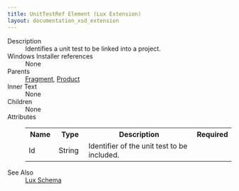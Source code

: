 ```yaml
---
title: UnitTestRef Element (Lux Extension)
layout: documentation_xsd_extension
---
```

<dl>
  <dt>Description</dt>
  <dd>         Identifies a unit test to be linked into a project.       </dd>
  <dt>Windows Installer references</dt>
  <dd>None</dd>
  <dt>Parents</dt>
  <dd>
    <a href="../wix/fragment">Fragment</a>, <a href="../wix/product">Product</a></dd>
  <dt>Inner Text</dt>
  <dd>None</dd>
  <dt>Children</dt>
  <dd>None</dd>
  <dt>Attributes</dt>
  <dd>
    <table cellspacing="0" cellpadding="0" class="schema">
      <tr>
        <th width="15%">Name</th>
        <th width="15%">Type</th>
        <th width="65%">Description</th>
        <th width="15%">Required</th>
      </tr>
      <tr>
        <td>Id</td>
        <td>String</td>
        <td>             Identifier of the unit test to be included.           </td>
        <td>&nbsp;</td>
      </tr>
    </table>
  </dd>
  <dt>See Also</dt>
  <dd>
    <a href="../lux">Lux Schema</a>
  </dd>
</dl>
